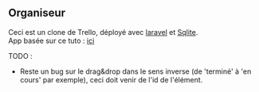 ## Organiseur 

Ceci est un clone de Trello, déployé avec <a href="https://laravel.com/docs/5.7">laravel</a> et <a href="https://www.sqlite.org/version3.html">Sqlite</a>.<br />
App basée sur ce tuto : <a href="https://blog.pusher.com/web-application-laravel-vue-part-5/">ici</a>


TODO :
<ul>
    <li>
        Reste un bug sur le drag&drop dans le sens inverse (de 'terminé' à 'en cours' par exemple), ceci doit venir de l'id de l'élément.
    </li>
</ul>